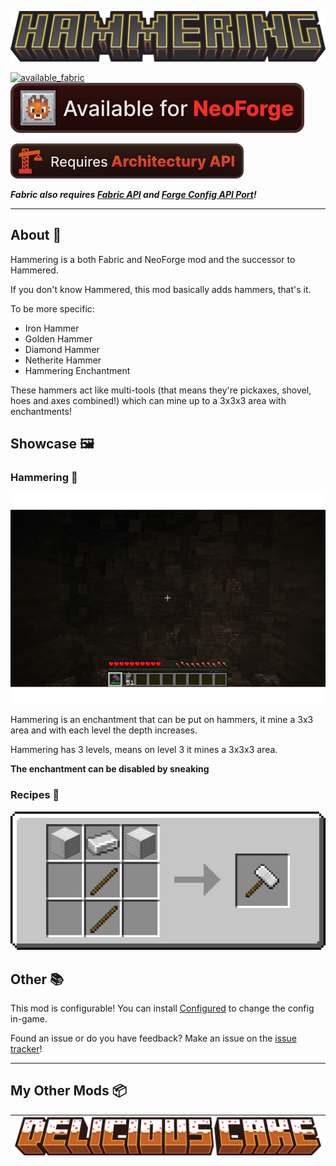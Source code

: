 ![hammering_title](assets/hammering_title.png)

[![available_fabric](https://github.com/intergrav/devins-badges/raw/refs/heads/v3/assets/compact/supported/fabric_vector.svg)](https://fabricmc.net/)
[![available_neoforge](https://raw.githubusercontent.com/intergrav/devins-badges/6bbf631df06444d1f1669f514e32bb5ab93bb0e3/assets/compact/supported/neoforge_vector.svg)](https://neoforged.net/)

[![requires_architectury](https://github.com/intergrav/devins-badges/raw/refs/heads/v3/assets/compact/requires/architectury-api_vector.svg)](https://modrinth.com/mod/architectury-api)

***Fabric also requires [Fabric API](https://modrinth.com/mod/fabric-api) and [Forge Config API Port](https://modrinth.com/mod/forge-config-api-port)!***

---

## About 📖

Hammering is a both Fabric and NeoForge mod and the successor to Hammered.

If you don't know Hammered, this mod basically adds hammers, that's it.

To be more specific:
- Iron Hammer
- Golden Hammer
- Diamond Hammer
- Netherite Hammer
- Hammering Enchantment

These hammers act like multi-tools (that means they're pickaxes, shovel, hoes and axes combined!)
which can mine up to a 3x3x3 area with enchantments!

## Showcase 🖼️

### Hammering 📕

![hammering](assets/hammering.gif)

Hammering is an enchantment that can be put on hammers, it mine a 3x3 area and with each level the depth
increases.

Hammering has 3 levels, means on level 3 it mines a 3x3x3 area.

**The enchantment can be disabled by sneaking**

### Recipes 🔨

![recipes](assets/recipes.gif)

## Other 📚

This mod is configurable! You can install [Configured](https://www.curseforge.com/minecraft/mc-mods/configured) to change the config in-game.

Found an issue or do you have feedback? Make an issue on the [issue tracker](https://github.com/Command17/Hammering/issues)!

---

## My Other Mods 📦

| [![deliciouscake_title](https://raw.githubusercontent.com/Command17/DeliciousCake/main/assets/deliciouscake_title.png)](https://modrinth.com/mod/delicious-cake) |
|------------------------------------------------------------------------------------------------------------------------------------------------------------------|